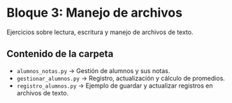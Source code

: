 # Bloque 3: Manejo de archivos

Ejercicios sobre lectura, escritura y manejo de archivos de texto.

## Contenido de la carpeta

- `alumnos_notas.py` → Gestión de alumnos y sus notas.
- `gestionar_alumnos.py` → Registro, actualización y cálculo de promedios.
- `registro_alumnos.py` → Ejemplo de guardar y actualizar registros en archivos de texto.
